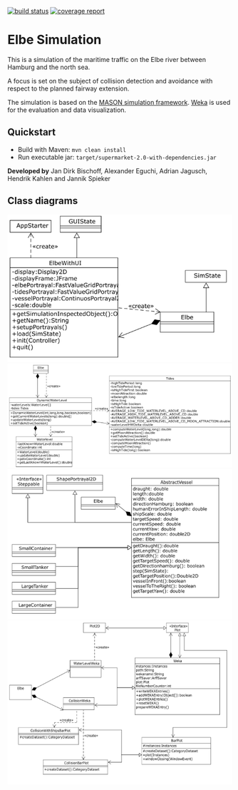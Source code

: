 [![build status](https://gitlab.uni-oldenburg.de/elbe-simulation/Simulation/badges/master/build.svg)](https://gitlab.uni-oldenburg.de/elbe-simulation/Simulation/commits/master) [![coverage report](https://gitlab.uni-oldenburg.de/elbe-simulation/Simulation/badges/master/coverage.svg)](https://gitlab.uni-oldenburg.de/elbe-simulation/Simulation/commits/master)

# Elbe Simulation
This is a simulation of the maritime traffic on the Elbe river between Hamburg and the north sea.

A focus is set on the subject of collision detection and avoidance with respect to the planned fairway extension.

The simulation is based on the [MASON simulation framework](http://cs.gmu.edu/~eclab/projects/mason/). [Weka](http://www.cs.waikato.ac.nz/ml/weka/) is used for the evaluation and data visualization.

## Quickstart
* Build with Maven: ```mvn clean install```
* Run executable jar: ```target/supermarket-2.0-with-dependencies.jar```

__Developed by__ Jan Dirk Bischoff, Alexander Eguchi, Adrian Jagusch, Hendrik Kahlen and Jannik Spieker

## Class diagrams
![](Klassendiagramm-Elbe.png)
![](Klassendiagramm-Tides.png)
![](Klassendiagramm-Vessels.png)
![](Klassendiagramm-WEKA.png)
